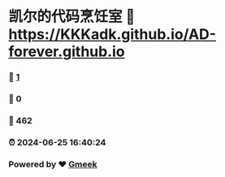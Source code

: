 # 凯尔的代码烹饪室 :link: https://KKKadk.github.io/AD-forever.github.io 
### :page_facing_up: [1](https://KKKadk.github.io/AD-forever.github.io/tag.html) 
### :speech_balloon: 0 
### :hibiscus: 462 
### :alarm_clock: 2024-06-25 16:40:24 
### Powered by :heart: [Gmeek](https://github.com/Meekdai/Gmeek)
